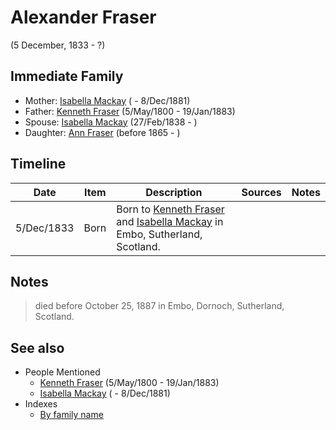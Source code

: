 ﻿---
layout: page
permalink: /people/i97086424
---

# Alexander Fraser
(5 December, 1833 - ?)

## Immediate Family

* Mother: [Isabella Mackay](./@i26104572@-isabella-mackay-b-d1881-12-8.md) ( - 8/Dec/1881)
* Father: [Kenneth Fraser](./@i61428726@-kenneth-fraser-b1800-5-5-d1883-1-19.md) (5/May/1800 - 19/Jan/1883)
* Spouse: [Isabella Mackay](./@i41556256@-isabella-mackay-b1838-2-27-d.md) (27/Feb/1838 - )
* Daughter: [Ann Fraser](./@i70425788@-ann-fraser-b1865-d.md) (before 1865 - )

## Timeline

Date | Item | Description | Sources | Notes
---|---|---|---|---
5/Dec/1833 | Born | Born to [Kenneth Fraser](./@i61428726@-kenneth-fraser-b1800-5-5-d1883-1-19.md) and [Isabella Mackay](./@i26104572@-isabella-mackay-b-d1881-12-8.md) in Embo, Sutherland, Scotland. |  | 

## Notes

> died before October 25, 1887 in Embo, Dornoch, Sutherland, Scotland.
>



## See also

- People Mentioned
  - [Kenneth Fraser](./@i61428726@-kenneth-fraser-b1800-5-5-d1883-1-19.md) (5/May/1800 - 19/Jan/1883)
  - [Isabella Mackay](./@i26104572@-isabella-mackay-b-d1881-12-8.md) ( - 8/Dec/1881)
- Indexes
  - [By family name](../index-by-family-name.md)

